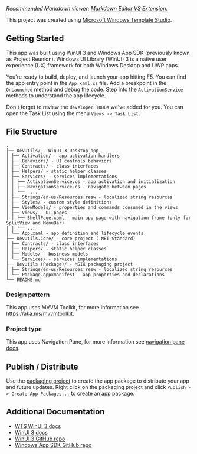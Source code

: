 ﻿*Recommended Markdown viewer: [Markdown Editor VS Extension](https://marketplace.visualstudio.com/items?itemName=MadsKristensen.MarkdownEditor).*

This project was created using [Microsoft Windows Template Studio](https://aka.ms/wts).

## Getting Started
This app was built using WinUI 3 and Windows App SDK (previously known as Project Reunion).
Windows UI Library (WinUI) 3 is a native user experience (UX) framework for both Windows Desktop and UWP apps.

You're ready to build, deploy, and launch your app hitting F5. You can find the app entry point in the `App.xaml.cs` file. 
Add a breakpoint in the `OnLaunched` method and debug the code. Step into the `ActivationService` methods to understand the app lifecycle.

Don't forget to review the `developer TODOs` we've added for you. 
You can open the Task List using the menu `Views -> Task List`.

## File Structure
```
.
├── DevUtils/ - WinUI 3 Desktop app
│ ├── Activation/ - app activation handlers
│ ├── Behaviors/ - UI controls behaviors
│ ├── Contracts/ - class interfaces
│ ├── Helpers/ - static helper classes
│ ├── Services/ - services implementations
│ │ ├── ActivationService.cs - app activation and initialization
│ │ ├── NavigationService.cs - navigate between pages
│ │ └──  ...
│ ├── Strings/en-us/Resources.resw - localized string resources
│ ├── Styles/ - custom style definitions
│ ├── ViewModels/ - properties and commands consumed in the views
│ ├── Views/ - UI pages
│ │ ├── ShellPage.xaml - main app page with navigation frame (only for SplitView and MenuBar)
│ │ └── ...
│ └── App.xaml - app definition and lifecycle events
├── DevUtils.Core/ - core project (.NET Standard)
│ ├── Contracts/ - class interfaces
│ ├── Helpers/ - static helper classes
│ ├── Models/ - business models
│ └── Services/ - services implementations
├── DevUtils (Package)/ - MSIX packaging project
│ ├── Strings/en-us/Resources.resw - localized string resources
│ └── Package.appxmanifest - app properties and declarations
└── README.md
```

### Design pattern
This app uses MVVM Toolkit, for more information see https://aka.ms/mvvmtoolkit.

### Project type
This app uses Navigation Pane, for more information see [navigation pane docs](https://github.com/microsoft/WindowsTemplateStudio/blob/dev/docs/UWP/projectTypes/navigationpane.md).

## Publish / Distribute

Use the [packaging project](http://aka.ms/msix) to create the app package to distribute your app and future updates. 
Right click on the packaging project and click `Publish -> Create App Packages...` to create an app package.

## Additional Documentation

- [WTS WinUI 3 docs](https://github.com/microsoft/WindowsTemplateStudio/tree/dev/docs/WinUI)
- [WinUI 3 docs](https://docs.microsoft.com/windows/apps/winui/winui3/)
- [WinUI 3 GitHub repo](https://github.com/microsoft/microsoft-ui-xaml)
- [Windows App SDK GitHub repo](https://github.com/microsoft/WindowsAppSDK)
